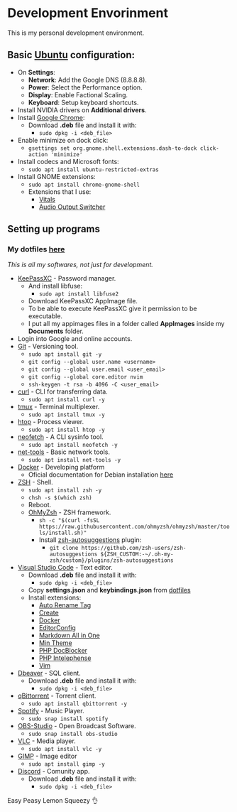 # Development Envorinment

<p>This is my personal development environment.</p>

## Basic [Ubuntu](https://ubuntu.com/) configuration:
- On **Settings**:
    - **Network**: Add the Google DNS (8.8.8.8).
    - **Power**: Select the Performance option.
    - **Display**: Enable Factional Scaling.
    - **Keyboard**: Setup keyboard shortcuts.
- Install NVIDIA drivers on **Additional drivers**.
- Install [Google Chrome](https://www.google.com/intl/pt-BR/chrome/):
    - Download **.deb** file and install it with:
        - `sudo dpkg -i <deb_file>`
- Enable minimize on dock click:
    - `gsettings set org.gnome.shell.extensions.dash-to-dock click-action 'minimize'`
- Install codecs and Microsoft fonts:
    - `sudo apt install ubuntu-restricted-extras`
- Install GNOME extensions:
    - `sudo apt install chrome-gnome-shell`
    - Extensions that I use:
        - [Vitals](https://extensions.gnome.org/extension/1460/vitals/)
        - [Audio Output Switcher](https://extensions.gnome.org/extension/751/audio-output-switcher/)

## Setting up programs
### My dotfiles [here](https://github.com/gnulll/dotfiles)
<em>This is all my softwares, not just for development.</em>

- [KeePassXC](https://keepassxc.org/) - Password manager.
    - And install libfuse:
        - `sudo apt install libfuse2`
    - Download KeePassXC AppImage file.
    - To be able to execute KeePassXC give it permission to be executable.
    - I put all my appimages files in a folder called **AppImages** inside my **Documents** folder.
- Login into Google and online accounts.	
- [Git](https://git-scm.com/) - Versioning tool.
    - `sudo apt install git -y`
    - `git config --global user.name <username>`
    - `git config --global user.email <user_email>`
    - `git config --global core.editor nvim`
    - `ssh-keygen -t rsa -b 4096 -C <user_email>`
- [curl](https://curl.se/) - CLI for transferring data.
    - `sudo apt install curl -y`
- [tmux](https://github.com/tmux/tmux/wiki) - Terminal multiplexer.
    - `sudo apt install tmux -y`
- [htop](https://github.com/htop-dev/htop) - Process viewer.
    - `sudo apt install htop -y`
- [neofetch](https://github.com/dylanaraps/neofetch) - A CLI sysinfo tool.
    - `sudo apt install neofetch -y`
- [net-tools](https://github.com/ecki/net-tools) - Basic network tools.
    - `sudo apt install net-tools -y`
- [Docker](https://www.docker.com/) - Developing platform
    - Oficial documentation for Debian installation [here](https://docs.docker.com/engine/install/ubuntu/)
- [ZSH](https://www.zsh.org/) - Shell.
    - `sudo apt install zsh -y`
    - `chsh -s $(which zsh)`
    - Reboot.
    - [OhMyZsh](https://ohmyz.sh/) - ZSH framework.
        - `sh -c "$(curl -fsSL https://raw.githubusercontent.com/ohmyzsh/ohmyzsh/master/tools/install.sh)"`
        - Install [zsh-autosuggestions](https://github.com/zsh-users/zsh-autosuggestions) plugin:
            - `git clone https://github.com/zsh-users/zsh-autosuggestions ${ZSH_CUSTOM:-~/.oh-my-zsh/custom}/plugins/zsh-autosuggestions`
- [Visual Studio Code](https://code.visualstudio.com/) - Text editor.
    - Download **.deb** file and install it with:
        - `sudo dpkg -i <deb_file>`
    - Copy **settings.json** and **keybindings.json** from [dotfiles](https://github.com/castroitalo/dotfiles)
    - Install extensions:
        - [Auto Rename Tag](https://marketplace.visualstudio.com/items?itemName=formulahendry.auto-rename-tag)
        - [Create](https://marketplace.visualstudio.com/items?itemName=hideoo.create)
        - [Docker](https://marketplace.visualstudio.com/items?itemName=ms-azuretools.vscode-docker)
        - [EditorConfig](https://marketplace.visualstudio.com/items?itemName=EditorConfig.EditorConfig)
        - [Markdown All in One](https://marketplace.visualstudio.com/items?itemName=yzhang.markdown-all-in-one)
        - [Min Theme](https://marketplace.visualstudio.com/items?itemName=miguelsolorio.min-theme)
        - [PHP DocBlocker](https://marketplace.visualstudio.com/items?itemName=neilbrayfield.php-docblocker)
        - [PHP Intelephense](https://marketplace.visualstudio.com/items?itemName=bmewburn.vscode-intelephense-client)
        - [Vim](https://marketplace.visualstudio.com/items?itemName=vscodevim.vim)
- [Dbeaver](https://dbeaver.io/download/) - SQL client.
    - Download **.deb** file and install it with:
        - `sudo dpkg -i <deb_file>`
- [qBittorrent](https://www.qbittorrent.org/download) - Torrent client.
    - `sudo apt install qbittorrent -y`
- [Spotify](https://www.spotify.com/br-pt/download/linux/) - Music Player.
    - `sudo snap install spotify`
- [OBS-Studio](https://obsproject.com/pt-br/download) - Open Broadcast Software.
    - `sudo snap install obs-studio`
- [VLC](https://www.videolan.org/vlc/index.pt_BR.html) - Media player.
    - `sudo apt install vlc -y`
- [GIMP](https://www.gimp.org/) - Image editor
    - `sudo apt install gimp -y`
- [Discord](https://discord.com/) - Comunity app.
    - Download **.deb** file and install it with:
        - `sudo dpkg -i <deb_file>`

Easy Peasy Lemon Squeezy 👌
